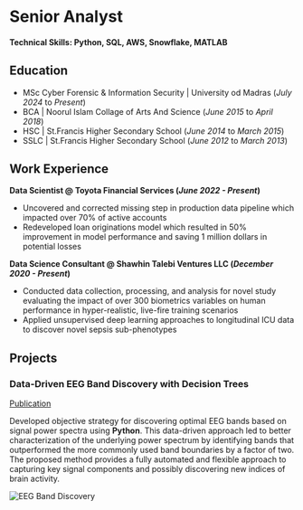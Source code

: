 # Senior Analyst

#### Technical Skills: Python, SQL, AWS, Snowflake, MATLAB

## Education
- MSc Cyber Forensic & Information Security | University od Madras (_July 2024_ to _Present_)								       		
- BCA	| Noorul Islam Collage of Arts And Science (_June 2015_ to _April 2018_)	 			        		
- HSC | St.Francis Higher Secondary School (_June 2014_ to _March 2015_)
- SSLC | St.Francis Higher Secondary School (_June 2012_ to _March 2013_)

## Work Experience
**Data Scientist @ Toyota Financial Services (_June 2022 - Present_)**
- Uncovered and corrected missing step in production data pipeline which impacted over 70% of active accounts
- Redeveloped loan originations model which resulted in 50% improvement in model performance and saving 1 million dollars in potential losses

**Data Science Consultant @ Shawhin Talebi Ventures LLC (_December 2020 - Present_)**
- Conducted data collection, processing, and analysis for novel study evaluating the impact of over 300 biometrics variables on human performance in hyper-realistic, live-fire training scenarios
- Applied unsupervised deep learning approaches to longitudinal ICU data to discover novel sepsis sub-phenotypes

## Projects
### Data-Driven EEG Band Discovery with Decision Trees
[Publication](https://www.mdpi.com/1424-8220/22/8/3048)

Developed objective strategy for discovering optimal EEG bands based on signal power spectra using **Python**. This data-driven approach led to better characterization of the underlying power spectrum by identifying bands that outperformed the more commonly used band boundaries by a factor of two. The proposed method provides a fully automated and flexible approach to capturing key signal components and possibly discovering new indices of brain activity.

![EEG Band Discovery](/assets/img/eeg_band_discovery.jpeg)
